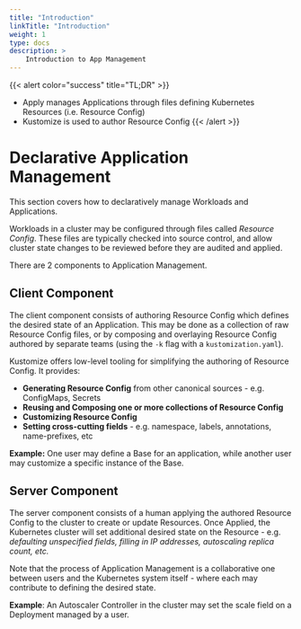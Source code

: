 ```yaml
---
title: "Introduction"
linkTitle: "Introduction"
weight: 1
type: docs
description: >
    Introduction to App Management
---
```




{{< alert color="success" title="TL;DR" >}}
- Apply manages Applications through files defining Kubernetes Resources (i.e. Resource Config)
- Kustomize is used to author Resource Config
{{< /alert >}}


# Declarative Application Management

This section covers how to declaratively manage Workloads and Applications.

Workloads in a cluster may be configured through files called *Resource Config*.  These files are
typically checked into source control, and allow cluster state changes to be reviewed before they
are audited and applied.

There are 2 components to Application Management.

## Client Component

The client component consists of authoring Resource Config which defines the desired state
of an Application. This may be done as a collection of raw Resource Config files, or by
composing and overlaying Resource Config authored by separate teams
(using the `-k` flag with a `kustomization.yaml`).

Kustomize offers low-level tooling for simplifying the authoring of Resource Config.  It provides:

- **Generating Resource Config** from other canonical sources - e.g. ConfigMaps, Secrets
- **Reusing and Composing one or more collections of Resource Config**
- **Customizing Resource Config**
- **Setting cross-cutting fields** - e.g. namespace, labels, annotations, name-prefixes, etc

**Example:** One user may define a Base for an application,  while another user may customize
a specific instance of the Base.

## Server Component

The server component consists of a human applying the authored Resource Config to the cluster
to create or update Resources.  Once Applied, the Kubernetes cluster will set additional desired
state on the Resource - e.g. *defaulting unspecified fields, filling in IP addresses, autoscaling
replica count, etc.*

Note that the process of Application Management is a collaborative one between users and the
Kubernetes system itself - where each may contribute to defining the desired state.

**Example**: An Autoscaler Controller in the cluster may set the scale field on a Deployment managed by a user.